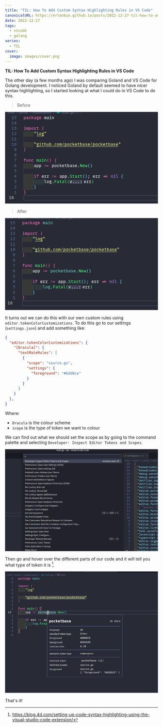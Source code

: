 ```yaml
---
title: "TIL: How To Add Custom Syntax Highlighting Rules in VS Code"
canonicalURL: https://erlonbie.github.io/posts/2022-12-27-til-how-to-add-custom-syntax-highlighting-rules-in-vs-code/
date: 2022-12-27
tags:
  - vscode
  - golang
series:
  - TIL
cover:
  image: images/cover.png
---
```


**TIL: How To Add Custom Syntax Highlighting Rules in VS Code**

The other day (a few months ago) I was comparing Goland and VS Code for Golang development.
I noticed Goland by default seemed to have nicer syntax highlighting, so I started looking at
what I could do in VS Code to do this.

> Before

![Before](images/before.png)

> After

![After](images/after.png)

It turns out we can do this with our own custom rules using `editor.tokenColorCustomizations`.
To do this go to our settings (`settings.json`) and add something like:


```json
{
  "editor.tokenColorCustomizations": {
    "[Dracula]": {
      "textMateRules": [
        {
          "scope": "source.go",
          "settings": {
            "foreground": "#6dd8ce"
          }
        }
      ]
    }
  },
}
```

Where:

- `Dracula` is the colour scheme
- `scope` is the type of token we want to colour

We can find out what we should set the scope as by going to the command palette and selecting `Developer: Inspect Editor Tokens and Scopes`.

![Command Palette](images/command.png)

Then go and hover over the different parts of our code and it will tell you what type of token it is [^1].

![Token](images/token.png)

That's it!

[^1]: https://blog.4d.com/setting-up-code-syntax-highlighting-using-the-visual-studio-code-extension/